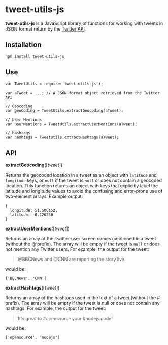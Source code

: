 # tweet-utils-js

**tweet-utils-js** is a JavaScript library of functions for working with tweets in JSON format return by the [Twitter API](https://dev.twitter.com/rest/public).

## Installation

```
npm install tweet-utils-js
```

## Use

```
var TweetUtils = require('tweet-utils-js');

var aTweet = ...; // A JSON-format object retrieved from the Twitter API

// Geocoding
var geoCoding = TweetUtils.extractGeocoding(aTweet);

// User Mentions
var userMentions = TweetUtils.extractUserMentions(aTweet);

// Hashtags
var hashtags = TweetUtils.extractHashtags(aTweet);
```

## API

**extractGeocoding**([*tweet*])

Returns the geocoded location in a tweet as an object with `latitude` and `longitude` keys, or `null` if the tweet is `null` or does not contain a geocoded location. This function returns an object with keys that explicitly label the latitude and longitude values to avoid the confusing and error-prone use of two-element arrays. Example output:

```
{
  longitude: 51.500152,
  latitude: -0.126236
}
```

**extractUserMentions**([*tweet*])

Returns an array of the Twitter-user screen names mentioned in a tweet (without the @ prefix). The array will be empty if the tweet is `null` or does not mention any Twitter users. For example, the output for the tweet:

> @BBCNews and @CNN are reporting the story live.

would be:

```
['BBCNews', 'CNN']
```

**extractHashtags**([*tweet*])

Returns an array of the hashtags used in the text of a tweet (without the # prefix). The array will be empty if the tweet is null or does not contain any hashtags. For example, the output for the tweet:

> It's great to #opensource your #nodejs code!

would be:

```
['opensource', 'nodejs']
```
